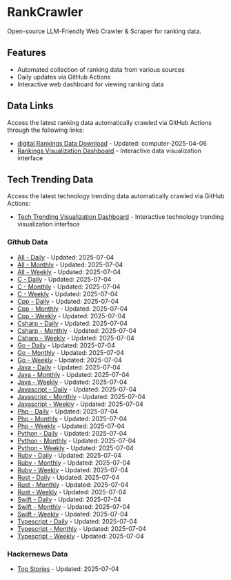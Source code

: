 # RankCrawler

Open-source LLM-Friendly Web Crawler & Scraper for ranking data.

## Features

* Automated collection of ranking data from various sources
* Daily updates via GitHub Actions
* Interactive web dashboard for viewing ranking data


## Data Links

Access the latest ranking data automatically crawled via GitHub Actions through the following links:

* [digital Rankings Data Download](https://github.com/chenjy16/RankCrawler/blob/main/data/1688/digital_computer_2025-04-06.json) - Updated: computer-2025-04-06
* [Rankings Visualization Dashboard](https://chenjy16.github.io/RankCrawler/1688_rankings.html) - Interactive data visualization interface




## Tech Trending Data

Access the latest technology trending data automatically crawled via GitHub Actions:

* [Tech Trending Visualization Dashboard](https://chenjy16.github.io/RankCrawler/tech_trending.html) - Interactive technology trending visualization interface

### Github Data

* [All - Daily](https://github.com/chenjy16/RankCrawler/blob/main/data/github/github_all_daily_2025-07-04.json) - Updated: 2025-07-04
* [All - Monthly](https://github.com/chenjy16/RankCrawler/blob/main/data/github/github_all_monthly_2025-07-04.json) - Updated: 2025-07-04
* [All - Weekly](https://github.com/chenjy16/RankCrawler/blob/main/data/github/github_all_weekly_2025-07-04.json) - Updated: 2025-07-04
* [C - Daily](https://github.com/chenjy16/RankCrawler/blob/main/data/github/github_c_daily_2025-07-04.json) - Updated: 2025-07-04
* [C - Monthly](https://github.com/chenjy16/RankCrawler/blob/main/data/github/github_c_monthly_2025-07-04.json) - Updated: 2025-07-04
* [C - Weekly](https://github.com/chenjy16/RankCrawler/blob/main/data/github/github_c_weekly_2025-07-04.json) - Updated: 2025-07-04
* [Cpp - Daily](https://github.com/chenjy16/RankCrawler/blob/main/data/github/github_cpp_daily_2025-07-04.json) - Updated: 2025-07-04
* [Cpp - Monthly](https://github.com/chenjy16/RankCrawler/blob/main/data/github/github_cpp_monthly_2025-07-04.json) - Updated: 2025-07-04
* [Cpp - Weekly](https://github.com/chenjy16/RankCrawler/blob/main/data/github/github_cpp_weekly_2025-07-04.json) - Updated: 2025-07-04
* [Csharp - Daily](https://github.com/chenjy16/RankCrawler/blob/main/data/github/github_csharp_daily_2025-07-04.json) - Updated: 2025-07-04
* [Csharp - Monthly](https://github.com/chenjy16/RankCrawler/blob/main/data/github/github_csharp_monthly_2025-07-04.json) - Updated: 2025-07-04
* [Csharp - Weekly](https://github.com/chenjy16/RankCrawler/blob/main/data/github/github_csharp_weekly_2025-07-04.json) - Updated: 2025-07-04
* [Go - Daily](https://github.com/chenjy16/RankCrawler/blob/main/data/github/github_go_daily_2025-07-04.json) - Updated: 2025-07-04
* [Go - Monthly](https://github.com/chenjy16/RankCrawler/blob/main/data/github/github_go_monthly_2025-07-04.json) - Updated: 2025-07-04
* [Go - Weekly](https://github.com/chenjy16/RankCrawler/blob/main/data/github/github_go_weekly_2025-07-04.json) - Updated: 2025-07-04
* [Java - Daily](https://github.com/chenjy16/RankCrawler/blob/main/data/github/github_java_daily_2025-07-04.json) - Updated: 2025-07-04
* [Java - Monthly](https://github.com/chenjy16/RankCrawler/blob/main/data/github/github_java_monthly_2025-07-04.json) - Updated: 2025-07-04
* [Java - Weekly](https://github.com/chenjy16/RankCrawler/blob/main/data/github/github_java_weekly_2025-07-04.json) - Updated: 2025-07-04
* [Javascript - Daily](https://github.com/chenjy16/RankCrawler/blob/main/data/github/github_javascript_daily_2025-07-04.json) - Updated: 2025-07-04
* [Javascript - Monthly](https://github.com/chenjy16/RankCrawler/blob/main/data/github/github_javascript_monthly_2025-07-04.json) - Updated: 2025-07-04
* [Javascript - Weekly](https://github.com/chenjy16/RankCrawler/blob/main/data/github/github_javascript_weekly_2025-07-04.json) - Updated: 2025-07-04
* [Php - Daily](https://github.com/chenjy16/RankCrawler/blob/main/data/github/github_php_daily_2025-07-04.json) - Updated: 2025-07-04
* [Php - Monthly](https://github.com/chenjy16/RankCrawler/blob/main/data/github/github_php_monthly_2025-07-04.json) - Updated: 2025-07-04
* [Php - Weekly](https://github.com/chenjy16/RankCrawler/blob/main/data/github/github_php_weekly_2025-07-04.json) - Updated: 2025-07-04
* [Python - Daily](https://github.com/chenjy16/RankCrawler/blob/main/data/github/github_python_daily_2025-07-04.json) - Updated: 2025-07-04
* [Python - Monthly](https://github.com/chenjy16/RankCrawler/blob/main/data/github/github_python_monthly_2025-07-04.json) - Updated: 2025-07-04
* [Python - Weekly](https://github.com/chenjy16/RankCrawler/blob/main/data/github/github_python_weekly_2025-07-04.json) - Updated: 2025-07-04
* [Ruby - Daily](https://github.com/chenjy16/RankCrawler/blob/main/data/github/github_ruby_daily_2025-07-04.json) - Updated: 2025-07-04
* [Ruby - Monthly](https://github.com/chenjy16/RankCrawler/blob/main/data/github/github_ruby_monthly_2025-07-04.json) - Updated: 2025-07-04
* [Ruby - Weekly](https://github.com/chenjy16/RankCrawler/blob/main/data/github/github_ruby_weekly_2025-07-04.json) - Updated: 2025-07-04
* [Rust - Daily](https://github.com/chenjy16/RankCrawler/blob/main/data/github/github_rust_daily_2025-07-04.json) - Updated: 2025-07-04
* [Rust - Monthly](https://github.com/chenjy16/RankCrawler/blob/main/data/github/github_rust_monthly_2025-07-04.json) - Updated: 2025-07-04
* [Rust - Weekly](https://github.com/chenjy16/RankCrawler/blob/main/data/github/github_rust_weekly_2025-07-04.json) - Updated: 2025-07-04
* [Swift - Daily](https://github.com/chenjy16/RankCrawler/blob/main/data/github/github_swift_daily_2025-07-04.json) - Updated: 2025-07-04
* [Swift - Monthly](https://github.com/chenjy16/RankCrawler/blob/main/data/github/github_swift_monthly_2025-07-04.json) - Updated: 2025-07-04
* [Swift - Weekly](https://github.com/chenjy16/RankCrawler/blob/main/data/github/github_swift_weekly_2025-07-04.json) - Updated: 2025-07-04
* [Typescript - Daily](https://github.com/chenjy16/RankCrawler/blob/main/data/github/github_typescript_daily_2025-07-04.json) - Updated: 2025-07-04
* [Typescript - Monthly](https://github.com/chenjy16/RankCrawler/blob/main/data/github/github_typescript_monthly_2025-07-04.json) - Updated: 2025-07-04
* [Typescript - Weekly](https://github.com/chenjy16/RankCrawler/blob/main/data/github/github_typescript_weekly_2025-07-04.json) - Updated: 2025-07-04

### Hackernews Data

* [Top Stories](https://github.com/chenjy16/RankCrawler/blob/main/data/hackernews/hackernews_top_2025-07-04.json) - Updated: 2025-07-04


